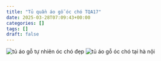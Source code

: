 ```yaml
---
title: "Tủ quần áo gỗ óc chó TQA17"
date: 2025-03-28T07:09:43+00:00
categories: []
tags: []
draft: false
---
```

![tủ áo gỗ tự nhiên óc chó đẹp](/img/tu-ao/tqa17/tu-quan-ao-go-oc-cho-tqa17-1.webp)
![tủ áo gỗ óc chó tại hà nội](/img/tu-ao/tqa17/tu-quan-ao-go-oc-cho-tqa17-2.webp)
